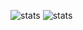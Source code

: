 ![stats](https://github-readme-stats.vercel.app/api?username=slavce14&show_icons=true&locale=en&title_color=0064ff&icon_color=0064ff&text_color=ffffff&bg_color=000414#gh-dark-mode-only)
![stats](https://github-readme-stats.vercel.app/api?username=slavce14&show_icons=true&locale=en&title_color=0064ff&icon_color=0064ff&text_color=000000&bg_color=ffffff#gh-light-mode-only)
